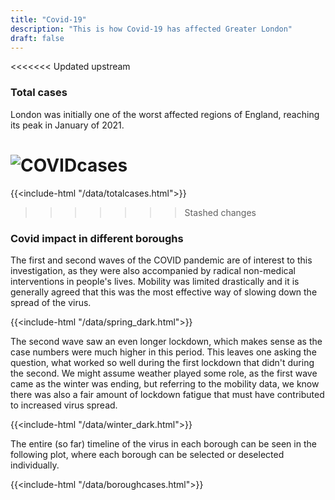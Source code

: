 ```yaml
---
title: "Covid-19"
description: "This is how Covid-19 has affected Greater London"
draft: false
---
```


<<<<<<< Updated upstream

### Total cases
London was initially one of the worst affected regions of England, reaching its peak in January of 2021.

![COVIDcases]({{<baseurl>}}images/totalcases.png)
=======
{{<include-html "/data/totalcases.html">}}
>>>>>>> Stashed changes
### Covid impact in different boroughs

The first and second waves of the COVID pandemic are of interest to this investigation, as they were also accompanied by radical non-medical interventions in people's lives. Mobility was limited drastically and it is generally agreed that this was the most effective way of slowing down the spread of the virus.

{{<include-html "/data/spring_dark.html">}}

The second wave saw an even longer lockdown, which makes sense as the case numbers were much higher in this period. This leaves one asking the question, what worked so well during the first lockdown that didn't during the second. We might assume weather played some role, as the first wave came as the winter was ending, but referring to the mobility data, we know there was also a fair amount of lockdown fatigue that must have contributed to increased virus spread.

{{<include-html "/data/winter_dark.html">}}

The entire (so far) timeline of the virus in each borough can be seen in the following plot, where each borough can be selected or deselected individually.

{{<include-html "/data/boroughcases.html">}}